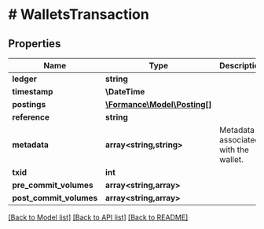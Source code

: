 # # WalletsTransaction

## Properties

Name | Type | Description | Notes
------------ | ------------- | ------------- | -------------
**ledger** | **string** |  | [optional]
**timestamp** | **\DateTime** |  |
**postings** | [**\Formance\Model\Posting[]**](Posting.md) |  |
**reference** | **string** |  | [optional]
**metadata** | **array<string,string>** | Metadata associated with the wallet. |
**txid** | **int** |  |
**pre_commit_volumes** | **array<string,array>** |  | [optional]
**post_commit_volumes** | **array<string,array>** |  | [optional]

[[Back to Model list]](../../README.md#models) [[Back to API list]](../../README.md#endpoints) [[Back to README]](../../README.md)

